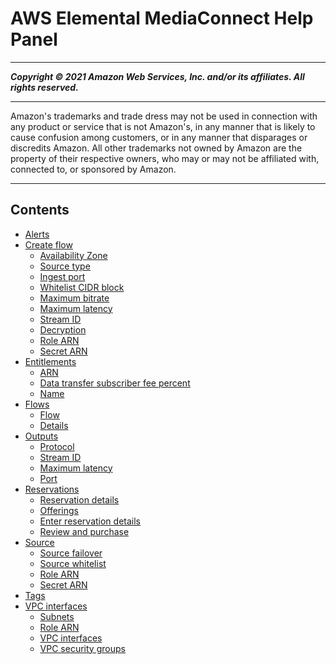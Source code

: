 # AWS Elemental MediaConnect Help Panel

-----
*****Copyright &copy; 2021 Amazon Web Services, Inc. and/or its affiliates. All rights reserved.*****

-----
Amazon's trademarks and trade dress may not be used in 
     connection with any product or service that is not Amazon's, 
     in any manner that is likely to cause confusion among customers, 
     or in any manner that disparages or discredits Amazon. All other 
     trademarks not owned by Amazon are the property of their respective
     owners, who may or may not be affiliated with, connected to, or 
     sponsored by Amazon.

-----
## Contents
+ [Alerts](hp-alerts.md)
+ [Create flow](hp-create-flow.md)
   + [Availability Zone](hp-flow-details-az.md)
   + [Source type](hp-flow-source-type.md)
   + [Ingest port](hp-flow-ingest-port.md)
   + [Whitelist CIDR block](hp-flow-whitelist-cidr-block.md)
   + [Maximum bitrate](hp-flow-max-bitrate.md)
   + [Maximum latency](hp-flow-max-latency.md)
   + [Stream ID](hp-flow-stream-id.md)
   + [Decryption](hp-flow-decryption.md)
   + [Role ARN](hp-flow-decryption-role-arn.md)
   + [Secret ARN](hp-flow-decryption-secret-arn.md)
+ [Entitlements](hp-entitlements.md)
   + [ARN](hp-entitlement-arn.md)
   + [Data transfer subscriber fee percent](hp-entitlement-fee.md)
   + [Name](hp-entitlement-name.md)
+ [Flows](hp-flows.md)
   + [Flow](hp-view-flow.md)
   + [Details](hp-view-flow-details.md)
+ [Outputs](hp-outputs.md)
   + [Protocol](hp-output-protocol.md)
   + [Stream ID](hp-output-stream-id.md)
   + [Maximum latency](hp-output-max-latency.md)
   + [Port](hp-output-port.md)
+ [Reservations](hp-reservations.md)
   + [Reservation details](hp-reservation-details.md)
   + [Offerings](hp-offerings.md)
   + [Enter reservation details](hp-reservation-purchase.md)
   + [Review and purchase](hp-reservation-review.md)
+ [Source](hp-view-flow-source.md)
   + [Source failover](hp-view-flow-source-failover.md)
   + [Source whitelist](hp-source-whitelist.md)
   + [Role ARN](hp-source-decryption-role-arn.md)
   + [Secret ARN](hp-source-decryption-secret-arn.md)
+ [Tags](hp-tags.md)
+ [VPC interfaces](hp-vpc-interfaces.md)
   + [Subnets](hp-vpc-subnets.md)
   + [Role ARN](hp-vpc-interface-role-arn.md)
   + [VPC interfaces](hp-create-flow-vpc-interfaces.md)
   + [VPC security groups](hp-vpc-interface-security-groups.md)